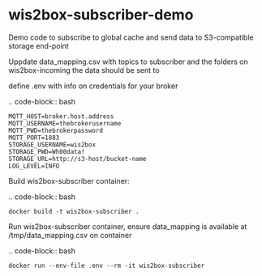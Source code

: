# wis2box-subscriber-demo

Demo code to subscribe to global cache and send data to S3-compatible storage end-point

Uppdate data_mapping.csv with topics to subscriber and the folders on wis2box-incoming the data should be sent to

define .env with info on credentials for your broker

.. code-block:: bash

    MQTT_HOST=broker.host.address
    MQTT_USERNAME=thebrokerusername
    MQTT_PWD=thebrokerpassword
    MQTT_PORT=1883
    STORAGE_USERNAME=wis2box
    STORAGE_PWD=Wh00data!
    STORAGE_URL=http://s3-host/bucket-name
    LOG_LEVEL=INFO

Build wis2box-subscriber container:

.. code-block:: bash

    docker build -t wis2box-subscriber .

Run wis2box-subscriber container, ensure data_mapping is available at /tmp/data_mapping.csv on container

.. code-block:: bash
    
    docker run --env-file .env --rm -it wis2box-subscriber